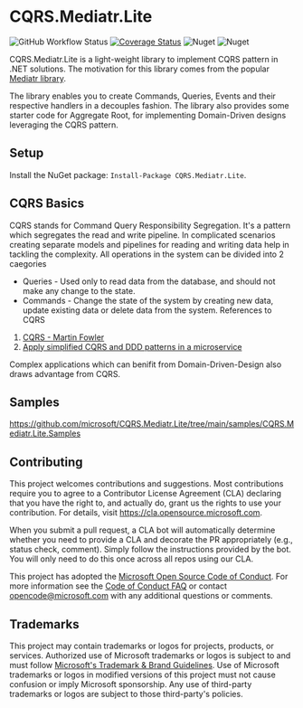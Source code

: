 # CQRS.Mediatr.Lite

![GitHub Workflow Status](https://img.shields.io/github/workflow/status/microsoft/CQRS.Mediatr.Lite/CI)
[![Coverage Status](https://coveralls.io/repos/github/microsoft/CQRS.Mediatr.Lite/badge.svg?branch=main)](https://coveralls.io/github/microsoft/CQRS.Mediatr.Lite?branch=main)
![Nuget](https://img.shields.io/nuget/dt/CQRS.Mediatr.Lite)
![Nuget](https://img.shields.io/nuget/v/CQRS.Mediatr.Lite)

CQRS.Mediatr.Lite is a light-weight library to implement CQRS pattern in .NET solutions. The motivation for this library comes from the popular [Mediatr library](https://github.com/jbogard/MediatR).

The library enables you to create Commands, Queries, Events and their respective handlers in a decouples fashion. The library also provides some starter code for Aggregate Root, for implementing Domain-Driven designs leveraging the CQRS pattern.

## Setup
Install the NuGet package: `Install-Package CQRS.Mediatr.Lite`.

## CQRS Basics
CQRS stands for Command Query Responsibility Segregation. It's a pattern which segregates the read and write pipeline. In complicated scenarios creating separate models and pipelines for reading and writing data help in tackling the complexity. All operations in the system can be divided into 2 caegories
 - Queries - Used only to read data from the database, and should not make any change to the state.
 - Commands - Change the state of the system by creating new data, update existing data or delete data from the system.
References to CQRS
1. [CQRS - Martin Fowler](https://martinfowler.com/bliki/CQRS.html)
2. [Apply simplified CQRS and DDD patterns in a microservice](https://docs.microsoft.com/en-us/dotnet/architecture/microservices/microservice-ddd-cqrs-patterns/apply-simplified-microservice-cqrs-ddd-patterns)

Complex applications which can benifit from Domain-Driven-Design also draws advantage from CQRS.

## Samples
https://github.com/microsoft/CQRS.Mediatr.Lite/tree/main/samples/CQRS.Mediatr.Lite.Samples

## Contributing

This project welcomes contributions and suggestions.  Most contributions require you to agree to a
Contributor License Agreement (CLA) declaring that you have the right to, and actually do, grant us
the rights to use your contribution. For details, visit https://cla.opensource.microsoft.com.

When you submit a pull request, a CLA bot will automatically determine whether you need to provide
a CLA and decorate the PR appropriately (e.g., status check, comment). Simply follow the instructions
provided by the bot. You will only need to do this once across all repos using our CLA.

This project has adopted the [Microsoft Open Source Code of Conduct](https://opensource.microsoft.com/codeofconduct/).
For more information see the [Code of Conduct FAQ](https://opensource.microsoft.com/codeofconduct/faq/) or
contact [opencode@microsoft.com](mailto:opencode@microsoft.com) with any additional questions or comments.

## Trademarks

This project may contain trademarks or logos for projects, products, or services. Authorized use of Microsoft 
trademarks or logos is subject to and must follow 
[Microsoft's Trademark & Brand Guidelines](https://www.microsoft.com/en-us/legal/intellectualproperty/trademarks/usage/general).
Use of Microsoft trademarks or logos in modified versions of this project must not cause confusion or imply Microsoft sponsorship.
Any use of third-party trademarks or logos are subject to those third-party's policies.
